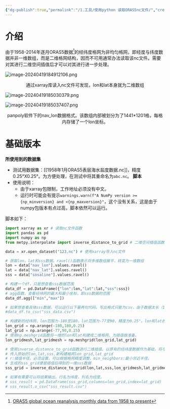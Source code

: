 ```yaml
---
{"dg-publish":true,"permalink":"/1.工具/使用python 读取ORAS5nc文件/","created":"2024-04-28T20:33:59.264+08:00"}
---
```


# 介绍

由于1958-2014年逐月ORAS5数据[^1]的经纬度格网为非均匀格网，即经度与纬度数据并非一维数组，而是二维格网结构，因而不可用通常办法读取该nc文件。需要对其进行二维空间插值后才可以对其进行进一步处理。

![image-20240419184912106.png](/img/user/1.%E5%B7%A5%E5%85%B7/assets/%E4%BD%BF%E7%94%A8python%20%E8%AF%BB%E5%8F%96ORAS5nc%E6%96%87%E4%BB%B6/image-20240419184912106.png)
<center>通过xarray库读入nc文件可发现，lon和lat本身就为二维数组</center>

![image-20240419185030379.png](/img/user/1.%E5%B7%A5%E5%85%B7/assets/%E4%BD%BF%E7%94%A8python%20%E8%AF%BB%E5%8F%96ORAS5nc%E6%96%87%E4%BB%B6/image-20240419185030379.png)

![image-20240419185037407.png](/img/user/1.%E5%B7%A5%E5%85%B7/assets/%E4%BD%BF%E7%94%A8python%20%E8%AF%BB%E5%8F%96ORAS5nc%E6%96%87%E4%BB%B6/image-20240419185037407.png)
<center>panpoly软件下的nav_lon数据格式。该数组内部被划分为了1441*1201格，每格内存储了一个lon坐标。</center>

# 基础版本

**所使用到的数据集**
- 测试用数据集：[[1958年1月ORAS5表层海水盐度数据.nc]]，精度0.25°X0.25°。为方便处理，在测试中将其重命名为`abc.nc`。
**脚本**
- 使用说明：
	- 由于xarray包限制，工作地址必须没有中文。
	- 运行时可能会有提示`warnings.warn(f"A NumPy version >={np_minversion} and <{np_maxversion}"`，这个没有关系，这是由于numpy包版本有点过高，脚本依然可以运行。

脚本如下：
```python
import xarray as xr # 读取nc文件函数
import pandas as pd
import numpy as np
from metpy.interpolate import inverse_distance_to_grid # 二维空间插值函数

data = xr.open_dataset("123.nc") # 使用xarray导入nc文件

# 获取lon，lat和sss数据。ravel()函数表示将多维数组展平，转变为一维数组
lon = data["nav_lon"].values.ravel()
lat = data["nav_lat"].values.ravel()
sss = data["sosaline"].values.ravel()

# 构建一个df，只是想查看sss数据范围
data_df = pd.DataFrame({"lon":lon,"lat":lat,"sss":sss})
# agg函数，查看经纬网的最大和最小坐标，即sss数据的范围
data_df.agg(["min","max"])

# 如果想查看具体sss数据，可以运行以下量两句代码。写出格式只能为csv，由于数据太长（1472282）excel写不下。
#data_df.to_csv("sss_data.csv")

# 构建新的经纬网，lon范围为-180至180，lat范围为-77至90，精度为0.25°。lon和lat的范围可以根据agg函数结果设置。产生的是lon和lat的一维数组
lon_grid = np.arange(-180,180,0.25)
lat_grid = np.arange(-77,90,0.25)
# 使用np.meshgrid函数将一维的lon和lat构建成二维格网，为插值做准备。
lon_gridmesh,lat_gridmesh = np.meshgrid(lon_grid,lat_grid)

# 使用inverse_distance_to_grid函数进行二维插值。以原有的经纬度数据作为基础，将与它们最邻近的新格网坐标点值插值出来。
# 传入原始的lon,lat,sss,新构建格网lon_grid,lat_grid
# r:插值半径。必须设置，可以根据格网精度调整。min_neighbors:最小邻近半径。
# 生成的sss_grid便是插值后得到的一维sss数据
sss_grid = inverse_distance_to_grid(lon,lat,sss,lon_gridmesh,lat_gridmesh,r=0.2,min_neighbors=0.1)

# 如果有需要可以将结果输出。行名为纬度，列名为经度。
# sss_result = pd.DataFrame(sss_grid,columns=lon_grid,index=lat_grid)
# sss_result.o_csv("sss_result.csv")
```





[^1]: [ORAS5 global ocean reanalysis monthly data from 1958 to present](https://cds.climate.copernicus.eu/cdsapp#!/dataset/reanalysis-oras5?tab=form)
